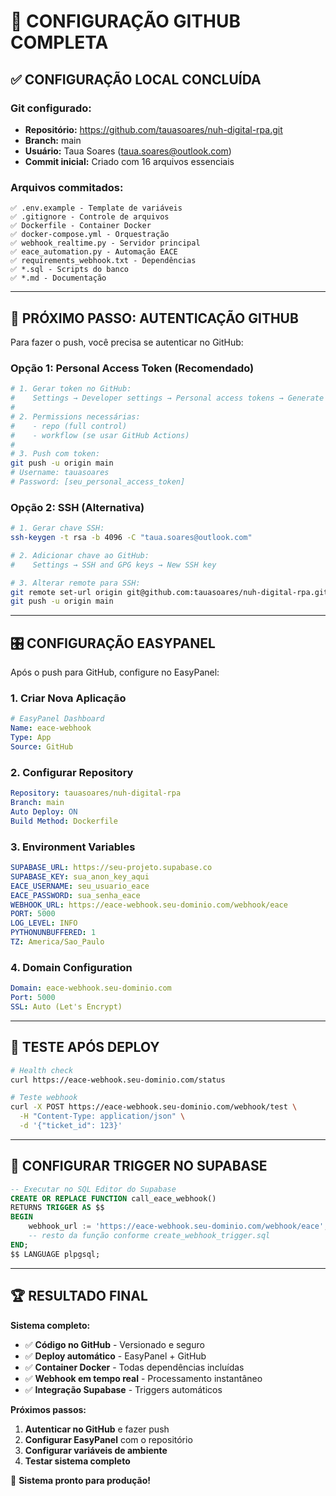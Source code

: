 # 🚀 **CONFIGURAÇÃO GITHUB COMPLETA**

## ✅ **CONFIGURAÇÃO LOCAL CONCLUÍDA**

### **Git configurado:**
- **Repositório:** https://github.com/tauasoares/nuh-digital-rpa.git
- **Branch:** main
- **Usuário:** Taua Soares (taua.soares@outlook.com)
- **Commit inicial:** Criado com 16 arquivos essenciais

### **Arquivos commitados:**
```
✅ .env.example - Template de variáveis
✅ .gitignore - Controle de arquivos
✅ Dockerfile - Container Docker
✅ docker-compose.yml - Orquestração
✅ webhook_realtime.py - Servidor principal
✅ eace_automation.py - Automação EACE
✅ requirements_webhook.txt - Dependências
✅ *.sql - Scripts do banco
✅ *.md - Documentação
```

---

## 🔑 **PRÓXIMO PASSO: AUTENTICAÇÃO GITHUB**

Para fazer o push, você precisa se autenticar no GitHub:

### **Opção 1: Personal Access Token (Recomendado)**
```bash
# 1. Gerar token no GitHub:
#    Settings → Developer settings → Personal access tokens → Generate new token
#    
# 2. Permissions necessárias:
#    - repo (full control)
#    - workflow (se usar GitHub Actions)
#
# 3. Push com token:
git push -u origin main
# Username: tauasoares
# Password: [seu_personal_access_token]
```

### **Opção 2: SSH (Alternativa)**
```bash
# 1. Gerar chave SSH:
ssh-keygen -t rsa -b 4096 -C "taua.soares@outlook.com"

# 2. Adicionar chave ao GitHub:
#    Settings → SSH and GPG keys → New SSH key

# 3. Alterar remote para SSH:
git remote set-url origin git@github.com:tauasoares/nuh-digital-rpa.git
git push -u origin main
```

---

## 🎛️ **CONFIGURAÇÃO EASYPANEL**

Após o push para GitHub, configure no EasyPanel:

### **1. Criar Nova Aplicação**
```yaml
# EasyPanel Dashboard
Name: eace-webhook
Type: App
Source: GitHub
```

### **2. Configurar Repository**
```yaml
Repository: tauasoares/nuh-digital-rpa
Branch: main
Auto Deploy: ON
Build Method: Dockerfile
```

### **3. Environment Variables**
```yaml
SUPABASE_URL: https://seu-projeto.supabase.co
SUPABASE_KEY: sua_anon_key_aqui
EACE_USERNAME: seu_usuario_eace
EACE_PASSWORD: sua_senha_eace
WEBHOOK_URL: https://eace-webhook.seu-dominio.com/webhook/eace
PORT: 5000
LOG_LEVEL: INFO
PYTHONUNBUFFERED: 1
TZ: America/Sao_Paulo
```

### **4. Domain Configuration**
```yaml
Domain: eace-webhook.seu-dominio.com
Port: 5000
SSL: Auto (Let's Encrypt)
```

---

## 🧪 **TESTE APÓS DEPLOY**

```bash
# Health check
curl https://eace-webhook.seu-dominio.com/status

# Teste webhook
curl -X POST https://eace-webhook.seu-dominio.com/webhook/test \
  -H "Content-Type: application/json" \
  -d '{"ticket_id": 123}'
```

---

## 🔧 **CONFIGURAR TRIGGER NO SUPABASE**

```sql
-- Executar no SQL Editor do Supabase
CREATE OR REPLACE FUNCTION call_eace_webhook()
RETURNS TRIGGER AS $$
BEGIN
    webhook_url := 'https://eace-webhook.seu-dominio.com/webhook/eace';
    -- resto da função conforme create_webhook_trigger.sql
END;
$$ LANGUAGE plpgsql;
```

---

## 🏆 **RESULTADO FINAL**

**Sistema completo:**
- ✅ **Código no GitHub** - Versionado e seguro
- ✅ **Deploy automático** - EasyPanel + GitHub
- ✅ **Container Docker** - Todas dependências incluídas
- ✅ **Webhook em tempo real** - Processamento instantâneo
- ✅ **Integração Supabase** - Triggers automáticos

**Próximos passos:**
1. **Autenticar no GitHub** e fazer push
2. **Configurar EasyPanel** com o repositório
3. **Configurar variáveis de ambiente**
4. **Testar sistema completo**

🚀 **Sistema pronto para produção!**